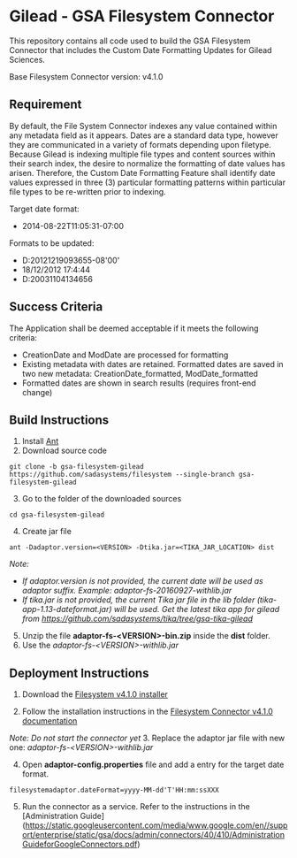 Gilead - GSA Filesystem Connector
=======

This repository contains all code used to build the GSA Filesystem Connector that includes the Custom Date Formatting Updates for Gilead Sciences.

Base Filesystem Connector version: v4.1.0

## Requirement
By default, the File System Connector indexes any value contained within any metadata field as it appears. Dates are a standard data type, however they are communicated in a variety of formats depending upon filetype. Because Gilead is indexing multiple file types and content sources within their search index, the desire to normalize the formatting of date values has arisen. Therefore, the Custom Date Formatting Feature shall identify date values expressed in three (3) particular formatting patterns within particular file types to be re-written prior to indexing.

Target date format: 
* 2014-08-22T11:05:31-07:00

Formats to be updated:
* D:20121219093655-08'00'
* 18/12/2012 17:4:44
* D:20031104134656

## Success Criteria

The Application shall be deemed acceptable if it meets the following criteria:
* CreationDate and ModDate are processed for formatting
* Existing metadata with dates are retained. Formatted dates are saved in two new metadata: CreationDate_formatted, ModDate_formatted
* Formatted dates are shown in search results (requires front-end change)

## Build Instructions
1. Install [Ant](http://ant.apache.org/)
2. Download source code

  ```
  git clone -b gsa-filesystem-gilead https://github.com/sadasystems/filesystem --single-branch gsa-filesystem-gilead
  ```
3. Go to the folder of the downloaded sources

  ```
  cd gsa-filesystem-gilead
  ```
4. Create jar file
  ```
  ant -Dadaptor.version=<VERSION> -Dtika.jar=<TIKA_JAR_LOCATION> dist
  ```
  *Note:* 
  * *If adaptor.version is not provided, the current date will be used as adaptor suffix. Example: adaptor-fs-20160927-withlib.jar*
  * *If tika.jar is not provided, the current Tika jar file in the lib folder (tika-app-1.13-dateformat.jar) will be used. Get the latest tika app for gilead from https://github.com/sadasystems/tika/tree/gsa-tika-gilead*
  
5. Unzip the file **adaptor-fs-\<VERSION\>-bin.zip** inside the **dist** folder. 
6. Use the *adaptor-fs-\<VERSION\>-withlib.jar*

## Deployment Instructions
1. Download the [Filesystem v4.1.0 installer](https://github.com/googlegsa/filesystem/releases/download/v4.1.0/fs-install-4.1.0.exe)

2. Follow the installation instructions in the [Filesystem Connector v4.1.0 documentation]( https://static.googleusercontent.com/media/www.google.com/en//support/enterprise/static/gsa/docs/admin/connectors/40/410/DeployingtheConnectorforFileSystems.pdf)

  *Note: Do not start the connector yet*
3. Replace the adaptor jar file with new one: *adaptor-fs-\<VERSION\>-withlib.jar*

4. Open **adaptor-config.properties** file and add a entry for the target date format. 
  ```
  filesystemadaptor.dateFormat=yyyy-MM-dd'T'HH:mm:ssXXX
  ```
  
5. Run the connector as a service. Refer to the instructions in the [Administration Guide] (https://static.googleusercontent.com/media/www.google.com/en//support/enterprise/static/gsa/docs/admin/connectors/40/410/AdministrationGuideforGoogleConnectors.pdf)
